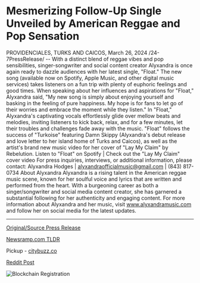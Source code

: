 # Mesmerizing Follow-Up Single Unveiled by American Reggae and Pop Sensation

PROVIDENCIALES, TURKS AND CAICOS, March 26, 2024 /24-7PressRelease/ -- With a distinct blend of reggae vibes and pop sensibilities, singer-songwriter and social content creator Alyxandra is once again ready to dazzle audiences with her latest single, "Float."   The new song (available now on Spotify, Apple Music, and other digital music services) takes listeners on a fun trip with plenty of euphoric feelings and good times.  When speaking about her influences and aspirations for "Float," Alyxandra said, "My new song is simply about enjoying yourself and basking in the feeling of pure happiness.  My hope is for fans to let go of their worries and embrace the moment while they listen."  In "Float," Alyxandra's captivating vocals effortlessly glide over mellow beats and melodies, inviting listeners to kick back, relax, and for a few minutes, let their troubles and challenges fade away with the music.  "Float" follows the success of "Turkoise" featuring Damn Skippy (Alyxandra's debut release and love letter to her island home of Turks and Caicos), as well as the artist's brand new music video for her cover of "Lay My Claim" by Rebelution.  Listen to "Float" on Spotify | Check out the "Lay My Claim" cover video  For press inquiries, interviews, or additional information, please contact: Alyxandra Hodges | alyxandraofficialmusic@gmail.com | (843) 817-0734  About Alyxandra Alyxandra is a rising talent in the American reggae music scene, known for her soulful voice and lyrics that are written and performed from the heart. With a burgeoning career as both a singer/songwriter and social media content creator, she has garnered a substantial following for her authenticity and engaging content. For more information about Alyxandra and her music, visit www.alyxandramusic.com and follow her on social media for the latest updates. 

---

[Original/Source Press Release](https://www.24-7pressrelease.com/press-release/509483/mesmerizing-follow-up-single-unveiled-by-american-reggae-and-pop-sensation)
                    

[Newsramp.com TLDR](https://newsramp.com/curated-news/alyxandra-releases-new-single-float-blending-reggae-vibes-and-pop-sensibilities/2381e242074f64e75a1652610d7bc2b1) 


Pickup - [citybuzz.co](https://citybuzz.co/2024/03/26/alyxandra-s-float-invites-listeners-to-embrace-happiness-and-reggae-vibes)
 



[Reddit Post](https://www.reddit.com/r/newsramp/comments/1bo1o61/alyxandra_releases_new_single_float_blending/) 



![Blockchain Registration](https://cdn.newsramp.app/24-7PressRelease/qrcode/243/26/evenBx3j.webp)
